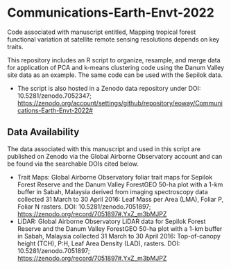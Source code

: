 # Communications-Earth-Envt-2022
Code associated with manuscript entitled, Mapping tropical forest functional variation at satellite remote sensing resolutions depends on key traits. 

This repository includes an R script to organize, resample, and merge data for application of PCA and k-means clustering code using the Danum Valley site data as an example. The same code can be used with the Sepilok data. 
- The script is also hosted in a Zenodo data repository under DOI: 10.5281/zenodo.7052347; https://zenodo.org/account/settings/github/repository/eoway/Communications-Earth-Envt-2022#

## Data Availability 
The data associated with this manuscript and used in this script are published on Zenodo via the Global Airborne Observatory account and can be found via the searchable DOIs cited below. 

- Trait Maps: Global Airborne Observatory foliar trait maps for Sepilok Forest Reserve and the Danum Valley ForestGEO 50-ha plot with a 1-km buffer in Sabah, Malaysia derived from imaging spectroscopy data collected 31 March to 30 April 2016: Leaf Mass per Area (LMA), Foliar P, Foliar N rasters. DOI: 10.5281/zenodo.7051897; https://zenodo.org/record/7051897#.YxZ_m3bMJPZ
- LiDAR: Global Airborne Observatory LiDAR data for Sepilok Forest Reserve and the Danum Valley ForestGEO 50-ha plot with a 1-km buffer in Sabah, Malaysia collected 31 March to 30 April 2016: Top-of-canopy height (TCH), P:H, Leaf Area Density (LAD), rasters. DOI: 10.5281/zenodo.7051897; https://zenodo.org/record/7051897#.YxZ_m3bMJPZ
